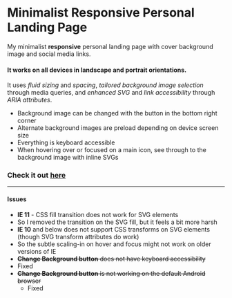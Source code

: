 # Minimalist Responsive Personal Landing Page

My minimalist **responsive** personal landing page with cover background image and social media links.

#### It works on all devices in landscape and portrait orientations.
It uses _fluid sizing_ and _spacing_, _tailored background image selection_ through media queries, and _enhanced SVG_ and _link accessibility_ through _ARIA attributes_.

* Background image can be changed with the button in the bottom right corner
* Alternate background images are preload depending on device screen size
* Everything is keyboard accessible
* When hovering over or focused on a main icon, see through to the background image with inline SVGs



### Check it out **[here](http://jorypestorious.com)**

---

#### Issues
* **IE 11** - CSS fill transition does not work for SVG elements
 * So I removed the transition on the SVG fill, but it feels a bit more harsh
* **IE 10** and below does not support CSS transforms on SVG elements (though SVG transform attributes do work)
 * So the subtle scaling-in on hover and focus might not work on older versions of IE
* ~~**Change Background button** does not have keyboard accessibility~~
 * Fixed
* ~~**Change Background button** is not working on the default Android browser~~
  * Fixed

